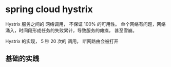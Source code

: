 # spring cloud hystrix 
Hystrix 服务之间的 网络调用， 不保证 100% 的可用性。
单个网络有问题，网络涌入，时间段形成任务的失败累计，导致服务的瘫痪， 甚至雪崩。

Hystrix 的实现， 5 秒 20 次的 调用， 断网路由会被打开

## 基础的实践